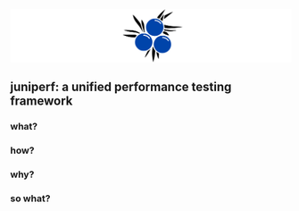 ![the logo](static/logo_banner.svg)

## juniperf: a unified performance testing framework

### what?
### how?
### why?
### so what?
